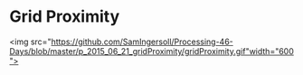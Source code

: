 # Grid Proximity
<img src="https://github.com/SamIngersoll/Processing-46-Days/blob/master/p_2015_06_21_gridProximity/gridProximity.gif"width="600">
